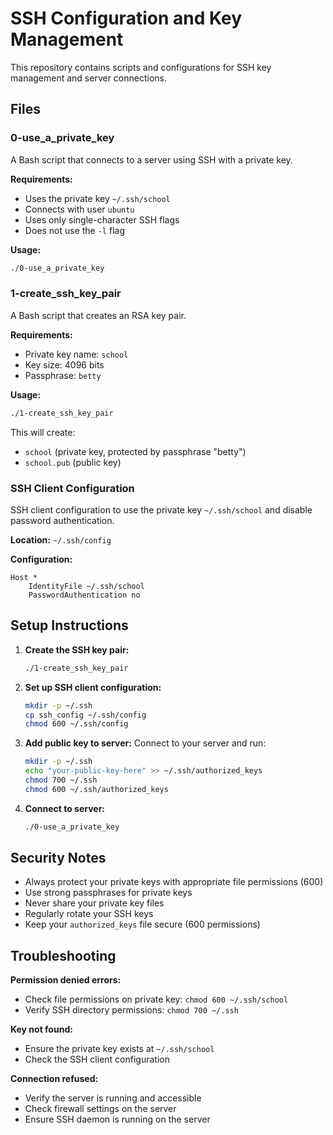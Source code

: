 # SSH Configuration and Key Management

This repository contains scripts and configurations for SSH key management and server connections.

## Files

### 0-use_a_private_key
A Bash script that connects to a server using SSH with a private key.

**Requirements:**
- Uses the private key `~/.ssh/school`
- Connects with user `ubuntu`
- Uses only single-character SSH flags
- Does not use the `-l` flag

**Usage:**
```bash
./0-use_a_private_key
```

### 1-create_ssh_key_pair
A Bash script that creates an RSA key pair.

**Requirements:**
- Private key name: `school`
- Key size: 4096 bits
- Passphrase: `betty`

**Usage:**
```bash
./1-create_ssh_key_pair
```

This will create:
- `school` (private key, protected by passphrase "betty")
- `school.pub` (public key)

### SSH Client Configuration
SSH client configuration to use the private key `~/.ssh/school` and disable password authentication.

**Location:** `~/.ssh/config`

**Configuration:**
```
Host *
    IdentityFile ~/.ssh/school
    PasswordAuthentication no
```

## Setup Instructions

1. **Create the SSH key pair:**
   ```bash
   ./1-create_ssh_key_pair
   ```

2. **Set up SSH client configuration:**
   ```bash
   mkdir -p ~/.ssh
   cp ssh_config ~/.ssh/config
   chmod 600 ~/.ssh/config
   ```

3. **Add public key to server:**
   Connect to your server and run:
   ```bash
   mkdir -p ~/.ssh
   echo "your-public-key-here" >> ~/.ssh/authorized_keys
   chmod 700 ~/.ssh
   chmod 600 ~/.ssh/authorized_keys
   ```

4. **Connect to server:**
   ```bash
   ./0-use_a_private_key
   ```

## Security Notes

- Always protect your private keys with appropriate file permissions (600)
- Use strong passphrases for private keys
- Never share your private key files
- Regularly rotate your SSH keys
- Keep your `authorized_keys` file secure (600 permissions)

## Troubleshooting

**Permission denied errors:**
- Check file permissions on private key: `chmod 600 ~/.ssh/school`
- Verify SSH directory permissions: `chmod 700 ~/.ssh`

**Key not found:**
- Ensure the private key exists at `~/.ssh/school`
- Check the SSH client configuration

**Connection refused:**
- Verify the server is running and accessible
- Check firewall settings on the server
- Ensure SSH daemon is running on the server
